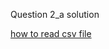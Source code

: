 Question 2_a solution

[how to read csv file](https://www.youtube.com/watch?v=uUcDSZ8CFhg&list=PLjSyBfO3zkwgtHAF6ymfwnoV3yFWJWAcF&index=7)


